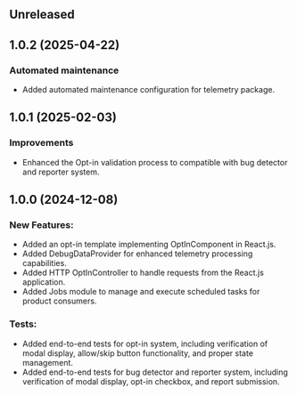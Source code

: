 ## Unreleased

## 1.0.2 (2025-04-22)

### Automated maintenance
- Added automated maintenance configuration for telemetry package.

## 1.0.1 (2025-02-03)

### Improvements
- Enhanced the Opt-in validation process to compatible with bug detector and reporter system.

## 1.0.0 (2024-12-08)

### New Features:
- Added an opt-in template implementing OptInComponent in React.js.
- Added DebugDataProvider for enhanced telemetry processing capabilities.
- Added HTTP OptInController to handle requests from the React.js application.
- Added Jobs module to manage and execute scheduled tasks for product consumers.

### Tests:
- Added end-to-end tests for opt-in system, including verification of modal display, allow/skip button functionality, and proper state management.
- Added end-to-end tests for bug detector and reporter system, including verification of modal display, opt-in checkbox, and report submission.
